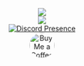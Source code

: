 <p align="center">
  <img
    src="https://spotify-github-profile.kittinanx.com/api/view.svg?uid=i5x7yt77x5jte18eb4a3o4jjx&cover_image=true&theme=default&show_offline=false&background_color=121212&interchange=true&bar_color_cover=false"
  />
  <br>
  <img
    src="https://github-readme-stats.vercel.app/api/top-langs/?username=BigSmoKe07&layout=compact&theme=github_dark&hide_border=true"
  />
  <br>
  <a href="https://discord.com/users/837186684458106903">
    <img src="https://lanyard.cnrad.dev/api/837186684458106903" alt="Discord Presence" />
  </a>
  <br>
  <a href="https://buymeacoffee.com/bigsmoke07">
    <img src="https://cdn.buymeacoffee.com/buttons/v2/default-yellow.png" alt="Buy Me a Coffee" style="height: 50px; border-radius: 50px;">
  </a>
</p>
